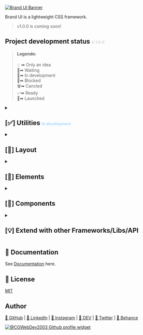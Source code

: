 <a href="https://brandui.gitbook.io/brand-ui-docs/" target="_blank"><img src="https://user-images.githubusercontent.com/122671813/230696424-8b658d50-dbf6-4795-8e6f-d12cb778bdf0.png" alt="Brand UI Banner" aria-label="Brand UI Banner"></a>

Brand UI is a lightweight CSS framework.

> v1.0.0 is coming soon!

## Project development status <span style="color: rgba(168, 168, 168, 0.5); font-style: italic; font-size: .8rem;">V 1.0.0</span>

> #### Legende:
> 💡 ➡ Only an idea<br>
> 📝➡ Waiting<br>
> 🔨➡ In development<br>
> 🔐➡ Blocked<br>
> 🗑️➡ Cancled<br>
> ✅➡ Ready<br>
> 🚀➡ Launched<br>


<details>
  <summary><h2>[✅] Utilities <span style="color: #4db2ff80; font-style: italic; font-size: .8rem;">In development</span></h2></summary>
   [✅] Colors<br>
   [✅] Typography<br>
   [✅] Visibility<br>
   [✅] Spacing<br>
   [✅] Border radius<br>
   [✅] Box sizing<br>
   
</details>

<details>
  <summary><h2>[📝] Layout</h2></summary>
  [📝] Display<br>
  [📝] Positions<br>
  [📝] Breakpoints<br>
</details>

<details>
  <summary><h2>[📝] Elements</h2></summary>
  [📝] Header<br>
  [📝] Footer<br>
  [📝] A few sections<br>
  [📝] Forms<br>
</details>

<details>
  <summary><h2>[🔨] Components</h2></summary>
  [🔨] Buttons<br>
  [📝] Tables<br>
  [📝] Cards<br>
  [📝] Inputs<br>
  [📝] Avatars<br>
  [📝] Modals<br>
  [📝] Toasts<br>
  [📝] Badges<br>
  [📝] Progressbar<br>
  [📝] Tabs<br>
  [📝] Tooltips<br>
  [📝] Spinner<br>
</details>

<details>
  <summary><h2>[💡] Extend with other Frameworks/Libs/API</h2></summary>
  [💡] Animate.style [GitHub](https://github.com/animate-css/animate.css) | [Demo](https://animate.style/)<br>
  [💡] Canvas Confetti [GitHub](https://github.com/catdad/canvas-confetti) | [Demo](https://www.kirilv.com/canvas-confetti/)<br>
  [💡] Google Icons [GitHub](https://github.com/google/material-design-icons) | [Demo](https://fonts.google.com/icons)<br>
  [💡] Bootstrap5 Icons [GitHub](https://github.com/twbs/icons) | [Demo](https://icons.getbootstrap.com/)<br>
</details>

## 📓 Documentation
See [Documentation](https://brandui.gitbook.io/brand-ui-docs/) here.

## 📄 License
[MIT](https://choosealicense.com/licenses/mit/)

## Author

[🔗 GitHub](https://www.github.com/CGWebDev2003) | [🔗 LinkedIn](https://www.linkedin.com/in/colin-grahm-a79422252/) | [🔗 Instagram](https://www.instagram.com/colingrahm.dev/) | [🔗 DEV](https://dev.to/cgwebdev2003) | [🔗 Twitter](https://twitter.com/CGWebDev2003) | [🔗 Behance](https://www.behance.net/colingrahm1)

<a href="https://github.com/CGWebDev2003" target="_blank" title="@CGWebDev2003's profile on GitHub">
  <img style=" max-height: 3.5rem; width: auto;" src="https://user-images.githubusercontent.com/122671813/230698709-1c19cf20-d910-4583-91dd-33ad1253ed6f.svg" alt="@CGWebDev2003 Github profile widget" aria-label="@CGWebDev2003's profile on GitHub">
</a>


